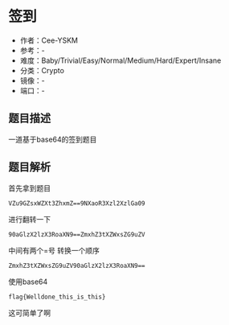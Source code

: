 # 签到

- 作者：Cee-YSKM
- 参考：-
- 难度：Baby/Trivial/Easy/Normal/Medium/Hard/Expert/Insane
- 分类：Crypto
- 镜像：-
- 端口：-

## 题目描述

一道基于base64的签到题目

## 题目解析

首先拿到题目

```
VZu9GZsxWZXt3ZhxmZ==9NXaoR3Xzl2XzlGa09
```

进行翻转一下

```
90aGlzX2lzX3RoaXN9==ZmxhZ3tXZWxsZG9uZV
```

中间有两个=号 转换一个顺序

```
ZmxhZ3tXZWxsZG9uZV90aGlzX2lzX3RoaXN9==
```

使用base64

```
flag{Welldone_this_is_this}
```

这可简单了啊
